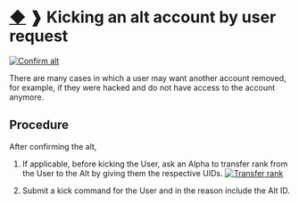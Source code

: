 # [◆](/../../) ❱ Kicking an alt account by user request

[![Confirm alt](https://img.shields.io/badge/Requires-Confirm_Alt-important?style=for-the-badge)](/Other/ConfirmAlt.md)

There are many cases in which a user may want another account removed, for example, if they were hacked and do not have access to the account anymore.

## Procedure

After confirming the alt,

1. If applicable, before kicking the User, ask an Alpha to transfer rank from the User to the Alt by giving them the respective UIDs. [![Transfer rank](https://img.shields.io/badge/Transfer_Rank-informational?logo=lastpass)](/Other/TransferRank.md)

2. Submit a kick command for the User and in the reason include the Alt ID.

<!-- Tags: alt kick user kick alt remove user remove alt -->
